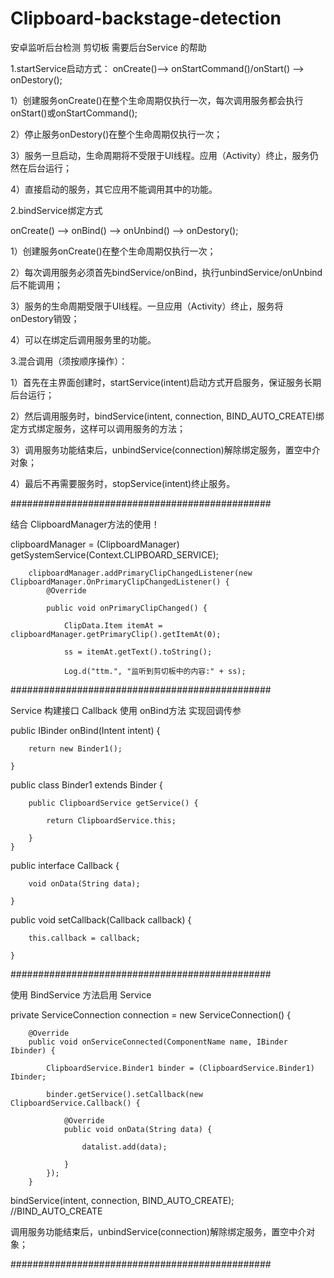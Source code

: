 # Clipboard-backstage-detection
安卓监听后台检测 剪切板 需要后台Service 的帮助

1.startService启动方式：
onCreate()–> onStartCommand()/onStart() —> onDestory(); 

1）创建服务onCreate()在整个生命周期仅执行一次，每次调用服务都会执行onStart()或onStartCommand();

2）停止服务onDestory()在整个生命周期仅执行一次；

3）服务一旦启动，生命周期将不受限于UI线程。应用（Activity）终止，服务仍然在后台运行；

4）直接启动的服务，其它应用不能调用其中的功能。

2.bindService绑定方式

onCreate() —> onBind() —> onUnbind() –> onDestory();

1）创建服务onCreate()在整个生命周期仅执行一次；

2）每次调用服务必须首先bindService/onBind，执行unbindService/onUnbind后不能调用；

3）服务的生命周期受限于UI线程。一旦应用（Activity）终止，服务将onDestory销毁；

4）可以在绑定后调用服务里的功能。

3.混合调用（须按顺序操作）：

1）首先在主界面创建时，startService(intent)启动方式开启服务，保证服务长期后台运行；

2）然后调用服务时，bindService(intent, connection, BIND_AUTO_CREATE)绑定方式绑定服务，这样可以调用服务的方法；

3）调用服务功能结束后，unbindService(connection)解除绑定服务，置空中介对象；

4）最后不再需要服务时，stopService(intent)终止服务。

###############################################

结合 ClipboardManager方法的使用！

clipboardManager = (ClipboardManager) getSystemService(Context.CLIPBOARD_SERVICE);

        clipboardManager.addPrimaryClipChangedListener(new ClipboardManager.OnPrimaryClipChangedListener() {
            @Override
	    
            public void onPrimaryClipChanged() {
	    
                ClipData.Item itemAt = clipboardManager.getPrimaryClip().getItemAt(0);
		
                ss = itemAt.getText().toString();
		
                Log.d("ttm.", "监听到剪切板中的内容:" + ss);
		
###############################################

Service 构建接口 Callback 使用 onBind方法 实现回调传参

  public IBinder onBind(Intent intent) {
  
        return new Binder1();
	
    }

  public class Binder1 extends Binder {
  
        public ClipboardService getService() {
	
            return ClipboardService.this;
	    
        }
    }
  
  public interface Callback {
  
        void onData(String data);
	
    }

  public void setCallback(Callback callback) {
  
        this.callback = callback;
	
    }
    
###############################################

使用 BindService 方法启用 Service 
	
  private ServiceConnection connection = new ServiceConnection() {
  
        @Override
        public void onServiceConnected(ComponentName name, IBinder Ibinder) {
	
            ClipboardService.Binder1 binder = (ClipboardService.Binder1) Ibinder;
	    
            binder.getService().setCallback(new ClipboardService.Callback() {
	    
                @Override
                public void onData(String data) {
		
                    datalist.add(data);
		    
                }
            });
        }
  bindService(intent, connection, BIND_AUTO_CREATE); //BIND_AUTO_CREATE
  
 调用服务功能结束后，unbindService(connection)解除绑定服务，置空中介对象；
 
###############################################
